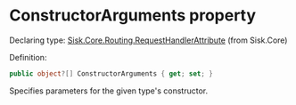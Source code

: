 <!--

Copyrights 2023 Sisk Framework - CypherPotato
Published under MIT license

!!! DO NOT EDIT THIS FILE !!!
This file was generated by a tool in the Sisk package. To edit the information in this documentation,
edit the XML documentation present in the Sisk source code.

-->


# ConstructorArguments property

Declaring type: [Sisk.Core.Routing.RequestHandlerAttribute](/read?q=/contents/spec/Sisk.Core.Routing.RequestHandlerAttribute.md) (from Sisk.Core)


Definition:

```cs
public object?[] ConstructorArguments { get; set; }
```

Specifies parameters for the given type's constructor.

